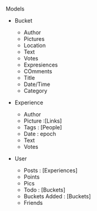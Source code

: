 Models

- Bucket
  - Author
  - Pictures
  - Location
  - Text
  - Votes
  - Expresiences
  - COmments
  - Title
  - Date/Time
  - Category


- Experience 
  - Author
  - Picture :[Links]
  - Tags : [People]
  - Date : epoch
  - Text
  - Votes


- User
  - Posts : [Experiences]
  - Points
  - Pics
  - Todo : [Buckets]
  - Buckets Added : [Buckets]
  - Friends
